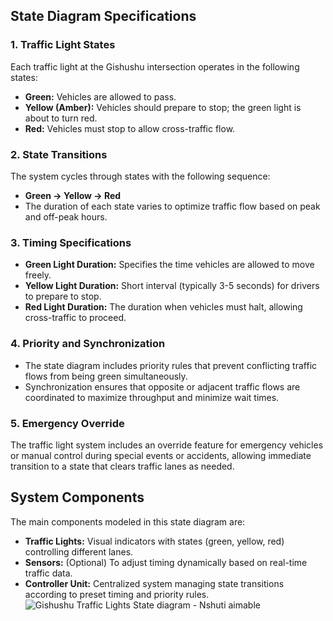## State Diagram Specifications

### 1. Traffic Light States
Each traffic light at the Gishushu intersection operates in the following states:
- **Green:** Vehicles are allowed to pass.
- **Yellow (Amber):** Vehicles should prepare to stop; the green light is about to turn red.
- **Red:** Vehicles must stop to allow cross-traffic flow.

### 2. State Transitions
The system cycles through states with the following sequence:
- **Green → Yellow → Red**
- The duration of each state varies to optimize traffic flow based on peak and off-peak hours.

### 3. Timing Specifications
- **Green Light Duration:** Specifies the time vehicles are allowed to move freely.
- **Yellow Light Duration:** Short interval (typically 3-5 seconds) for drivers to prepare to stop.
- **Red Light Duration:** The duration when vehicles must halt, allowing cross-traffic to proceed.

### 4. Priority and Synchronization
- The state diagram includes priority rules that prevent conflicting traffic flows from being green simultaneously.
- Synchronization ensures that opposite or adjacent traffic flows are coordinated to maximize throughput and minimize wait times.

### 5. Emergency Override
The traffic light system includes an override feature for emergency vehicles or manual control during special events or accidents, allowing immediate transition to a state that clears traffic lanes as needed.

## System Components
The main components modeled in this state diagram are:
- **Traffic Lights:** Visual indicators with states (green, yellow, red) controlling different lanes.
- **Sensors:** (Optional) To adjust timing dynamically based on real-time traffic data.
- **Controller Unit:** Centralized system managing state transitions according to preset timing and priority rules.
![Gishushu Traffic Lights State diagram - Nshuti aimable](https://github.com/user-attachments/assets/d4a9949a-ce96-4864-9c77-676a71084820)
